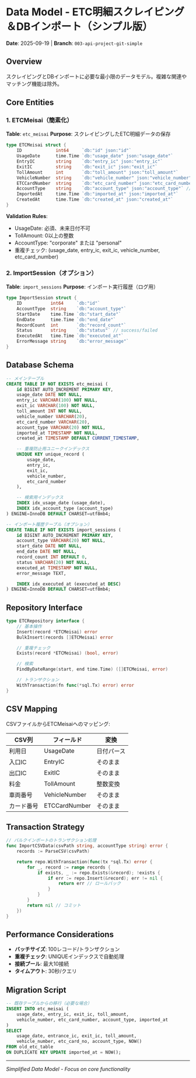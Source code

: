 # Data Model - ETC明細スクレイピング＆DBインポート（シンプル版）

**Date**: 2025-09-19 | **Branch**: `003-api-project-git-simple`

## Overview

スクレイピングとDBインポートに必要な最小限のデータモデル。複雑な関連やマッチング機能は除外。

## Core Entities

### 1. ETCMeisai（簡素化）

**Table**: `etc_meisai`
**Purpose**: スクレイピングしたETC明細データの保存

```go
type ETCMeisai struct {
    ID             int64     `db:"id" json:"id"`
    UsageDate      time.Time `db:"usage_date" json:"usage_date"`
    EntryIC        string    `db:"entry_ic" json:"entry_ic"`
    ExitIC         string    `db:"exit_ic" json:"exit_ic"`
    TollAmount     int       `db:"toll_amount" json:"toll_amount"`
    VehicleNumber  string    `db:"vehicle_number" json:"vehicle_number"`
    ETCCardNumber  string    `db:"etc_card_number" json:"etc_card_number"`
    AccountType    string    `db:"account_type" json:"account_type"` // corporate/personal
    ImportedAt     time.Time `db:"imported_at" json:"imported_at"`
    CreatedAt      time.Time `db:"created_at" json:"created_at"`
}
```

**Validation Rules**:
- UsageDate: 必須、未来日付不可
- TollAmount: 0以上の整数
- AccountType: "corporate" または "personal"
- 重複チェック: (usage_date, entry_ic, exit_ic, vehicle_number, etc_card_number)

### 2. ImportSession（オプション）

**Table**: `import_sessions`
**Purpose**: インポート実行履歴（ログ用）

```go
type ImportSession struct {
    ID           int64     `db:"id"`
    AccountType  string    `db:"account_type"`
    StartDate    time.Time `db:"start_date"`
    EndDate      time.Time `db:"end_date"`
    RecordCount  int       `db:"record_count"`
    Status       string    `db:"status"` // success/failed
    ExecutedAt   time.Time `db:"executed_at"`
    ErrorMessage string    `db:"error_message"`
}
```

## Database Schema

```sql
-- メインテーブル
CREATE TABLE IF NOT EXISTS etc_meisai (
    id BIGINT AUTO_INCREMENT PRIMARY KEY,
    usage_date DATE NOT NULL,
    entry_ic VARCHAR(100) NOT NULL,
    exit_ic VARCHAR(100) NOT NULL,
    toll_amount INT NOT NULL,
    vehicle_number VARCHAR(20),
    etc_card_number VARCHAR(20),
    account_type VARCHAR(20) NOT NULL,
    imported_at TIMESTAMP NOT NULL,
    created_at TIMESTAMP DEFAULT CURRENT_TIMESTAMP,

    -- 重複防止用ユニークインデックス
    UNIQUE KEY unique_record (
        usage_date,
        entry_ic,
        exit_ic,
        vehicle_number,
        etc_card_number
    ),

    -- 検索用インデックス
    INDEX idx_usage_date (usage_date),
    INDEX idx_account_type (account_type)
) ENGINE=InnoDB DEFAULT CHARSET=utf8mb4;

-- インポート履歴テーブル（オプション）
CREATE TABLE IF NOT EXISTS import_sessions (
    id BIGINT AUTO_INCREMENT PRIMARY KEY,
    account_type VARCHAR(20) NOT NULL,
    start_date DATE NOT NULL,
    end_date DATE NOT NULL,
    record_count INT DEFAULT 0,
    status VARCHAR(20) NOT NULL,
    executed_at TIMESTAMP NOT NULL,
    error_message TEXT,

    INDEX idx_executed_at (executed_at DESC)
) ENGINE=InnoDB DEFAULT CHARSET=utf8mb4;
```

## Repository Interface

```go
type ETCRepository interface {
    // 基本操作
    Insert(record *ETCMeisai) error
    BulkInsert(records []ETCMeisai) error

    // 重複チェック
    Exists(record *ETCMeisai) (bool, error)

    // 検索
    FindByDateRange(start, end time.Time) ([]ETCMeisai, error)

    // トランザクション
    WithTransaction(fn func(*sql.Tx) error) error
}
```

## CSV Mapping

CSVファイルからETCMeisaiへのマッピング:

| CSV列 | フィールド | 変換 |
|-------|-----------|------|
| 利用日 | UsageDate | 日付パース |
| 入口IC | EntryIC | そのまま |
| 出口IC | ExitIC | そのまま |
| 料金 | TollAmount | 整数変換 |
| 車両番号 | VehicleNumber | そのまま |
| カード番号 | ETCCardNumber | そのまま |

## Transaction Strategy

```go
// バルクインポートのトランザクション処理
func ImportCSVData(csvPath string, accountType string) error {
    records := ParseCSV(csvPath)

    return repo.WithTransaction(func(tx *sql.Tx) error {
        for _, record := range records {
            if exists, _ := repo.Exists(&record); !exists {
                if err := repo.Insert(&record); err != nil {
                    return err // ロールバック
                }
            }
        }
        return nil // コミット
    })
}
```

## Performance Considerations

- **バッチサイズ**: 100レコード/トランザクション
- **重複チェック**: UNIQUEインデックスで自動処理
- **接続プール**: 最大10接続
- **タイムアウト**: 30秒/クエリ

## Migration Script

```sql
-- 既存テーブルからの移行（必要な場合）
INSERT INTO etc_meisai (
    usage_date, entry_ic, exit_ic, toll_amount,
    vehicle_number, etc_card_number, account_type, imported_at
)
SELECT
    usage_date, entrance_ic, exit_ic, toll_amount,
    vehicle_number, etc_card_no, account_type, NOW()
FROM old_etc_table
ON DUPLICATE KEY UPDATE imported_at = NOW();
```

---
*Simplified Data Model - Focus on core functionality*